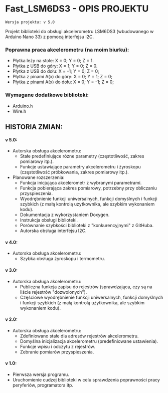 # Fast_LSM6DS3 - OPIS PROJEKTU

    Wersja projektu: v 5.0 

Projekt biblioteki do obsługi akcelerometru LSM6DS3 (wbudowanego w Arduino Nano 33) z pomocą interfejsu I2C.

### Poprawna praca akcelerometru (na moim biurku):
- Płytka leży na stole: X =  0; Y =  0; Z =  1.
- Płytka z USB do góry: X =  1; Y =  0; Z =  0.
- Płytka z USB do dołu: X = -1; Y =  0; Z =  0;
- Płytka z pinami A(x) do góry: X = 0; Y =  1; Z =  0;
- Płytka z pinami A(x) do dołu: X = 0; Y = -1; Z =  0;

### Wymagane dodatkowe biblioteki:
- Arduino.h
- Wire.h

## HISTORIA ZMIAN:

#### v 5.0:
- Autorska obsługa akcelerometru:
    - Stałe predefiniujące różne parametry (częstotliwość, zakres pomiarowy itp.).
    - Funkcje ustawiające parametry akcelerometru i żyroskopu (częstotliwość próbkowania, zakres pomiarowy itp.).
- Planowane rozszerzenia:
    - Funkcja inicjująca akcelerometr z wybranymi parametrami.
    - Funkcja pobierająca zakres pomiarowy, potrzebny przy obliczaniu przyspieszenia.
    - Wyodrębnienie funkcji uniwersalnych, funkcji domyślnych i funkcji szybkich (z małą kontrolą użytkownika, ale szybkim wykonaniem kodu).
    - Dokumentacja z wykorzystaniem Doxygen.
    - Instrukcja obsługi biblioteki.
    - Porównanie szybkości biblioteki z "konkurencyjnymi" z GitHuba.
    - Autorska obsługa interfejsu I2C.

#### v 4.0:
- Autorska obsługa akcelerometru:
    - Szybka obsługa żyroskopu i termometru.

#### v 3.0:
- Autorska obsługa akcelerometru:
    - Publiczna funkcja zapisu do rejestrów (sprawdzająca, czy są na liście rejestrów "dozwolonych").
    - Częściowe wyodrębnienie funkcji uniwersalnych, funkcji domyślnych i funkcji szybkich (z małą kontrolą użytkownika, ale szybkim wykonaniem kodu).

#### v 2.0:
- Autorska obsługa akcelerometru:
    - Zdefiniowano stałe dla adresów rejestrów akcelerometru.
    - Domyślna inicjalizacja akcelerometru (predefiniowane ustawienia).
    - Funkcje wpisu i odczytu z rejestrów.
    - Zebranie pomiarów przyspieszenia.

#### v 1.0:
- Pierwsza wersja programu.
- Uruchomienie cudzej biblioteki w celu sprawdzenia poprawności pracy peryferiów, programatora itp.